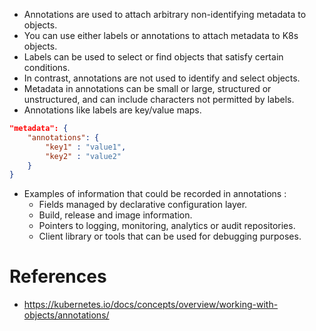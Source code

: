 * Annotations are used to attach arbitrary non-identifying metadata to objects.
* You can use either labels or annotations to attach metadata to K8s objects.
* Labels can be used to select or find objects that satisfy certain conditions.
* In contrast, annotations are not used to identify and select objects.
* Metadata in annotations can be small or large, structured or unstructured, and can include characters not permitted by labels.
* Annotations like labels are key/value maps.
```json
"metadata": {
	"annotations": {
		"key1" : "value1",
		"key2" : "value2"
	}
}
```
* Examples of information that could be recorded in annotations :
	* Fields managed by declarative configuration layer.
	* Build, release and image information.
	* Pointers to logging, monitoring, analytics or audit repositories.
	* Client library or tools that can be used for debugging purposes.
# References
* https://kubernetes.io/docs/concepts/overview/working-with-objects/annotations/
